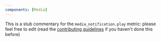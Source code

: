 ```yaml
---
components: [Media]
---
```


This is a stub commentary for the `media_notification.play` metric: please feel free to edit (read the
[contributing guidelines](https://github.com/mozilla/glean-annotations/blob/main/CONTRIBUTING.md)
if you haven't done this before)

